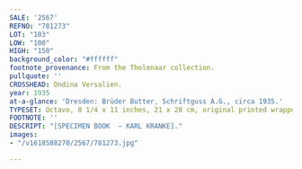```yaml
---
SALE: '2567'
REFNO: "781273"
LOT: "103"
LOW: "100"
HIGH: "150"
background_color: "#ffffff"
footnote_provenance: From the Tholenaar collection.
pullquote: ''
CROSSHEAD: Ondina Versalien.
year: 1935
at-a-glance: 'Dresden: Brüder Butter, Schriftguss A.G., circa 1935.'
TYPESET: Octavo, 8 1/4 x 11 inches, 21 x 28 cm, original printed wrappers.
FOOTNOTE: ''
DESCRIPT: "[SPECIMEN BOOK  — KARL KRANKE]."
images:
- "/v1618588270/2567/781273.jpg"

---
```

